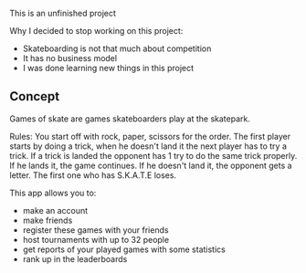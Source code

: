 This is an unfinished project

Why I decided to stop working on this project:
- Skateboarding is not that much about competition
- It has no business model
- I was done learning new things in this project


## Concept
Games of skate are games skateboarders play at the skatepark.

Rules:
You start off with rock, paper, scissors for the order. The first player starts by doing a trick, when he doesn't land it the next player has to try a trick. If a trick is landed the opponent has 1 try to do the same trick properly. If he lands it, the game continues. If he doesn't land it, the opponent gets a letter. The first one who has S.K.A.T.E loses.

This app allows you to:
- make an account
- make friends
- register these games with your friends
- host tournaments with up to 32 people
- get reports of your played games with some statistics
- rank up in the leaderboards
